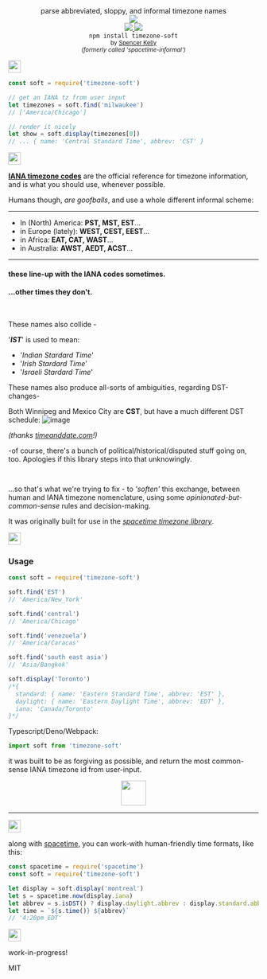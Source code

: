 <div align="center">

  <div>parse abbreviated, sloppy, and informal timezone names</div>
  <div><img src="https://cloud.githubusercontent.com/assets/399657/23590290/ede73772-01aa-11e7-8915-181ef21027bc.png" /></div>

  <div align="center">
    <a href="https://npmjs.org/package/timezone-soft">
      <img src="https://img.shields.io/npm/v/timezone-soft.svg?style=flat-square" />
    </a>
    <!-- <a href="https://codecov.io/gh/spencermountain/timezone-soft">
      <img src="https://codecov.io/gh/spencermountain/timezone-soft/branch/master/graph/badge.svg" />
    </a> -->
    <a href="https://unpkg.com/timezone-soft/builds/timezone-soft.min.js">
      <img src="https://badge-size.herokuapp.com/spencermountain/timezone-soft/master/builds/timezone-soft.min.js" />
    </a>
  </div>
  <div align="center">
    <code>npm install timezone-soft</code>
  </div>
  <sub>
    by
    <a href="https://spencermountain.github.io/">Spencer Kelly</a>
  </sub>
  <div align="center">
    <sup><i>(formerly called 'spacetime-informal')</i></sup>
  </div>
</div>
<p></p>

<!-- spacer -->
<img height="25px" src="https://user-images.githubusercontent.com/399657/68221862-17ceb980-ffb8-11e9-87d4-7b30b6488f16.png"/>

```js
const soft = require('timezone-soft')

// get an IANA tz from user input
let timezones = soft.find('milwaukee')
// ['America/Chicago']

// render it nicely
let show = soft.display(timezones[0])
// ... { name: 'Central Standard Time', abbrev: 'CST' }
```

<!-- spacer -->
<img height="25px" src="https://user-images.githubusercontent.com/399657/68221862-17ceb980-ffb8-11e9-87d4-7b30b6488f16.png"/>


**[IANA timezone codes](https://www.iana.org/time-zones)** are the official reference for timezone information, and is what you should use, whenever possible.

Humans though, *are goofballs*, and use a whole different informal scheme:

---

* In (North) America:  **PST, MST, EST**...
* in Europe (lately): **WEST, CEST, EEST**...
* in Africa:          **EAT, CAT, WAST**...
* in Australia:       **AWST, AEDT, ACST**...
---

#### these line-up with the IANA codes sometimes. 
#### ...other times they don't.


<!-- spacer -->
<img height="15px" src="https://user-images.githubusercontent.com/399657/68221862-17ceb980-ffb8-11e9-87d4-7b30b6488f16.png"/>


These names also collide - 

'***IST***' is used to mean:
* '*Indian Stardard Time*'
* '*Irish Stardard Time*'
* '*Israeli Stardard Time*'

These names also produce all-sorts of ambiguities, regarding DST-changes-

Both Winnipeg and Mexico City are **CST**, but have a much different DST schedule:
![image](https://user-images.githubusercontent.com/399657/52489224-b34d0e00-2b8f-11e9-9de8-0688bec52464.png)

*(thanks [timeanddate.com](https://www.timeanddate.com)!)*

-of course, there's a bunch of political/historical/disputed stuff going on, too. Apologies if this library steps into that unknowingly.

<img height="15px" src="https://user-images.githubusercontent.com/399657/68221862-17ceb980-ffb8-11e9-87d4-7b30b6488f16.png"/>

...so that's what we're trying to fix - to *'soften'* this exchange, between human and IANA timezone nomenclature, using some *opinionated-but-common-sense* rules and decision-making.

It was originally built for use in the *[spacetime timezone library](https://github.com/spencermountain/spacetime)*.

<!-- spacer -->
<img height="25px" src="https://user-images.githubusercontent.com/399657/68221862-17ceb980-ffb8-11e9-87d4-7b30b6488f16.png"/>


### Usage
```js
const soft = require('timezone-soft')

soft.find('EST')
// 'America/New_York'

soft.find('central')
// 'America/Chicago'

soft.find('venezuela')
// 'America/Caracas'

soft.find('south east asia')
// 'Asia/Bangkok'

soft.display('Toronto')
/*{
  standard: { name: 'Eastern Standard Time', abbrev: 'EST' },
  daylight: { name: 'Eastern Daylight Time', abbrev: 'EDT' },
  iana: 'Canada/Toronto'
}*/
```

Typescript/Deno/Webpack:
```js
import soft from 'timezone-soft'
```

it was built to be as forgiving as possible, and return the most common-sense IANA timezone id from user-input.

<div align="center">
  <img height="50px" src="https://user-images.githubusercontent.com/399657/68221814-05ed1680-ffb8-11e9-8b6b-c7528d163871.png"/>
</div>

---

<!-- spacer -->
<img height="25px" src="https://user-images.githubusercontent.com/399657/68221862-17ceb980-ffb8-11e9-87d4-7b30b6488f16.png"/>


along with [spacetime](https://github.com/spencermountain/spacetime), you can work-with human-friendly time formats, like this:
```js
const spacetime = require('spacetime')
const soft = require('timezone-soft')

let display = soft.display('montreal')
let s = spacetime.now(display.iana)
let abbrev = s.isDST() ? display.daylight.abbrev : display.standard.abbrev // (add some null-checks)
let time = `${s.time()} ${abbrev}`
// '4:20pm EDT'
```

<!-- spacer -->
<img height="25px" src="https://user-images.githubusercontent.com/399657/68221862-17ceb980-ffb8-11e9-87d4-7b30b6488f16.png"/>

work-in-progress!

MIT
